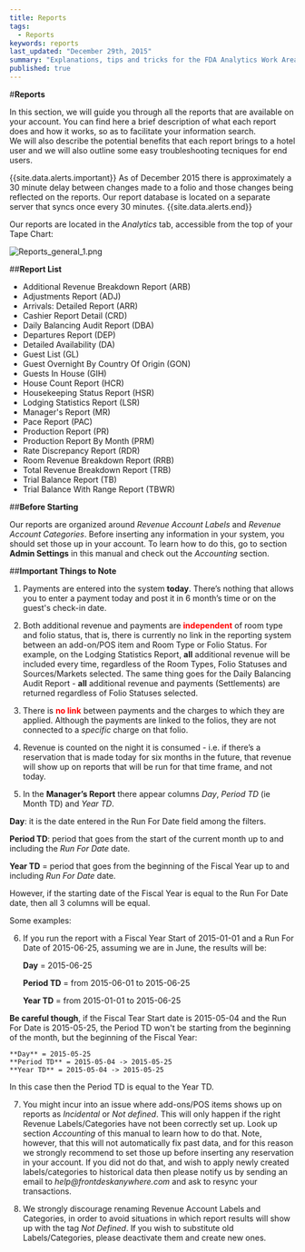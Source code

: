 ```yaml
---
title: Reports
tags: 
  - Reports
keywords: reports
last_updated: "December 29th, 2015"
summary: "Explanations, tips and tricks for the FDA Analytics Work Area."
published: true
---
```




#**Reports** 


In this section, we will guide you through all the reports that are available on your account. You can find here a brief description of what each report does and how it works, so as to facilitate your information search.   
We will also describe the potential benefits that each report brings to a hotel user and we will also outline some easy troubleshooting tecniques for end users.


{{site.data.alerts.important}} As of December 2015 there is approximately a 30 minute delay between changes made to a folio and those changes being reflected on the reports. Our report database is located on a separate server that syncs once every 30 minutes. {{site.data.alerts.end}}


Our reports are located in the _Analytics_ tab, accessible from the top of your Tape Chart:  


![Reports_general_1.png]({{site.baseurl}}/images/Reports_general_1.png)



##**Report List**  

    
    
- Additional Revenue Breakdown Report (ARB)
- Adjustments Report (ADJ)
- Arrivals: Detailed Report (ARR)
- Cashier Report Detail (CRD)
- Daily Balancing Audit Report (DBA)
- Departures Report (DEP)
- Detailed Availability (DA)
- Guest List (GL)
- Guest Overnight By Country Of Origin (GON)
- Guests In House (GIH)
- House Count Report (HCR)
- Housekeeping Status Report (HSR)
- Lodging Statistics Report (LSR)
- Manager's Report (MR)
- Pace Report (PAC)
- Production Report (PR)
- Production Report By Month (PRM)
- Rate Discrepancy Report (RDR)
- Room Revenue Breakdown Report (RRB)
- Total Revenue Breakdown Report (TRB)
- Trial Balance Report (TB)
- Trial Balance With Range Report (TBWR)  



##**Before Starting**  


Our reports are organized around _Revenue Account Labels_ and _Revenue Account Categories_. Before inserting any information in your system, you should set those up in your account. To learn how to do this, go to section **Admin Settings** in this manual and check out the _Accounting_ section.
 
 
 
##**Important Things to Note**
  
  
1. Payments are entered into the system **today**. There’s nothing that allows you to enter a payment today and post it in 6 month’s time or on the guest's check-in date.  
  
2. Both additional revenue and payments are <span style="color:red;">**independent**</span> of room type and folio status, that is, there is currently no link in the reporting system between an add-on/POS item and Room Type or Folio Status. For example, on the Lodging Statistics Report, **all** additional revenue will be included every time, regardless of the Room Types, Folio Statuses and Sources/Markets selected. The same thing goes for the Daily Balancing Audit Report - **all** additional revenue and payments (Settlements) are returned regardless of Folio Statuses selected.

3. There is <span style="color:red;">**no link**</span> between payments and the charges to which they are applied. Although the payments are linked to the folios, they are not connected to a _specific_ charge on that folio. 

4. Revenue is counted on the night it is consumed - i.e. if there’s a reservation that is made today for six months in the future, that revenue will show up on reports that will be run for that time frame, and not today.

5. In the **Manager’s Report** there appear columns _Day_, _Period TD_ (ie Month TD) and _Year TD_.

  **Day**: it is the date entered in the Run For Date field among the filters.  

  **Period TD**: period that goes from the start of the current month up to and including the _Run For Date_ date.   

  **Year TD** = period that goes from the beginning of the Fiscal Year up to and including _Run For Date_ date. 

However, if the starting date of the Fiscal Year is equal to the Run For Date date, then all 3 columns will be equal. 

Some examples:  

6. If you run the report with a Fiscal Year Start of 2015-01-01 and a Run For Date of 2015-06-25, assuming we are in June, the results will be:
    
	**Day** = 2015-06-25  
    
	**Period TD** = from 2015-06-01 to 2015-06-25   
    
	**Year TD** = from 2015-01-01 to 2015-06-25  
    
 **Be careful though**, if the Fiscal Tear Start date is 2015-05-04 and the Run For Date is 2015-05-25, the Period TD won't be starting from the beginning of the month, but the beginning of the Fiscal Year:

	**Day** = 2015-05-25 
	**Period TD** = 2015-05-04 -> 2015-05-25 
	**Year TD** = 2015-05-04 -> 2015-05-25 
    
 In this case then the Period TD is equal to the Year TD.



7. You might incur into an issue where add-ons/POS items shows up on reports as _Incidental_ or _Not defined_. This will only happen if the right Revenue Labels/Categories have not been correctly set up. Look up section _Accounting_ of this manual to learn how to do that.
Note, however, that this will not automatically fix past data, and for this reason we strongly recommend to set those up before inserting any reservation in your account. If you did not do that, and wish to apply newly created labels/categories to historical data then please notify us by sending an email to _help@frontdeskanywhere.com_ and ask to resync your transactions.

8. We strongly discourage renaming Revenue Account Labels and Categories, in order to avoid situations in which report results will show up with the tag _Not Defined_. If you wish to substitute old Labels/Categories, please deactivate them and create new ones. 
